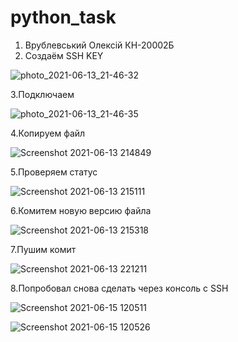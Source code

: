 # python_task
1. Врублевський Олексій КН-20002Б
2. Создаём SSH KEY

![photo_2021-06-13_21-46-32](https://user-images.githubusercontent.com/20855298/121818601-d7094d00-cc90-11eb-87c8-4fc086b81086.jpg)

3.Подключаем

![photo_2021-06-13_21-46-35](https://user-images.githubusercontent.com/20855298/121818620-fc965680-cc90-11eb-948f-69547f76d148.jpg)

4.Копируем файл

![Screenshot 2021-06-13 214849](https://user-images.githubusercontent.com/20855298/121818649-26e81400-cc91-11eb-9cb3-4c1098dd94bc.jpg)

5.Проверяем статус

![Screenshot 2021-06-13 215111](https://user-images.githubusercontent.com/20855298/121818721-87775100-cc91-11eb-8b7c-aac097b8130a.jpg)

6.Комитем новую версию файла

![Screenshot 2021-06-13 215318](https://user-images.githubusercontent.com/20855298/121818771-da510880-cc91-11eb-8f85-890817894484.jpg)

7.Пушим комит

![Screenshot 2021-06-13 221211](https://user-images.githubusercontent.com/20855298/121819180-6a904d00-cc94-11eb-9eb2-c5b063904e21.jpg)

8.Попробовал снова сделать через консоль с SSH 

![Screenshot 2021-06-15 120511](https://user-images.githubusercontent.com/20855298/122025543-17bcaf80-cdd2-11eb-9c80-72ecd0fbc4c0.jpg)

![Screenshot 2021-06-15 120526](https://user-images.githubusercontent.com/20855298/122025526-14c1bf00-cdd2-11eb-9855-55275ad9a9c6.jpg)
